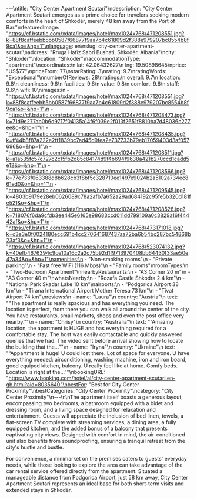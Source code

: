 ---\ntitle: "City Center Apartment Scutari"\ndescription: "City Center Apartment Scutari emerges as a prime choice for travelers seeking modern comforts in the heart of Shkodër, merely 48 km away from the Port of Bar."\nfeaturedImage: "https://cf.bstatic.com/xdata/images/hotel/max1024x768/471208551.jpg?k=88f8caffeebb5bb0587f66877f9aa7b4c61809d2f388e979207bc8554b8f9ca1&o=&hp=1"\nlanguage: en\nslug: city-center-apartment-scutari\naddress: "Rruga Hafiz Sabri Bushati, Shkodër, Albania"\ncity: "Shkodër"\nlocation: "Shkodër"\naccommodationType: "apartment"\ncoordinates:\n  lat: 42.06432627\n  lng: 19.50898645\nprice: "US$77"\npriceFrom: 77\nstarRating: 3\nrating: 9.7\nratingWords: "Exceptional"\nnumberOfReviews: 28\nratings:\n  overall: 9.7\n  location: 9.8\n  cleanliness: 9.6\n  facilities: 9.6\n  value: 9.8\n  comfort: 9.6\n  staff: 9.6\n  wifi: 10\nimages:\n  - "https://cf.bstatic.com/xdata/images/hotel/max1024x768/471208551.jpg?k=88f8caffeebb5bb0587f66877f9aa7b4c61809d2f388e979207bc8554b8f9ca1&o=&hp=1"\n  - "https://cf.bstatic.com/xdata/images/hotel/max1024x768/471208473.jpg?k=71d9e277ab0b6d9717f04135a14f6f039e2f013f2651f8810ba7d48036c277ee&o=&hp=1"\n  - "https://cf.bstatic.com/xdata/images/hotel/max1024x768/471208435.jpg?k=ff44b8f87a222e2ff1839bc7ad45d9fea2e737733b79eb17059403d3af057696&o=&hp=1"\n  - "https://cf.bstatic.com/xdata/images/hotel/max1024x768/471208511.jpg?k=a1a535fc57c727c2c15fb2d85c84174d9f4b694f9638a421b270ccd1cadd5e12&o=&hp=1"\n  - "https://cf.bstatic.com/xdata/images/hotel/max1024x768/471208566.jpg?k=77e733f063388d8b628cb3f8bf5c328710ee1497e9024b2a5102a734ec861ed0&o=&hp=1"\n  - "https://cf.bstatic.com/xdata/images/hotel/max1024x768/471209545.jpg?k=4803b9179e28eb0626089c78a2afb7a652a29ad684192c95fe5b320d181fe521&o=&hp=1"\n  - "https://cf.bstatic.com/xdata/images/hotel/max1024x768/471208528.jpg?k=718076f6da9cfdb3ee445e6165e98683ccd011dd799109a0c3829a16f44442af&o=&hp=1"\n  - "https://cf.bstatic.com/xdata/images/hotel/max1024x768/473171018.jpg?k=c3e3e0f0024180ecc691b4cc270641687437aa72ba6b54bc287bc54868b23af3&o=&hp=1"\n  - "https://cf.bstatic.com/xdata/images/hotel/max1024x768/523074132.jpg?k=40efb4676394c9ce10a16c2a2c75b92d1f9713970408bb64430f33ae50e47a34&o=&hp=1"\namenities:\n  - "Non-smoking rooms"\n  - "Private parking"\n  - "Fast free WiFi (116 Mbps)"\n  - "Family rooms"\nroomTypes:\n  - "Two-Bedroom Apartment"\nnearbyRestaurants:\n  - "A3 Corner 20 m"\n  - "A3 Corner 40 m"\nwhatsNearby:\n  - "Rozafa Castle Shkodra 2.4 km"\n  - "National Park Skadar Lake 10 km"\nairports:\n  - "Podgorica Airport 38 km"\n  - "Tirana International Airport Mother Teresa 73 km"\n  - "Tivat Airport 74 km"\nreviews:\n  - name: "Laura"\n    country: "Austria"\n    text: "“The apartment is really spacious and has everything you need. The location is perfect, from there you can walk all around the center of the city. You have restaurants, small markets, shops and even the post office very nearby.”"\n  - name: "Chrisy"\n    country: "Australia"\n    text: "“Amazing location, the apartment is HUGE and has everything required for a comfortable stay. The host was easily contactable and quickly answered queries that we had. The video sent before arrival showing how to locate the building that the...”"\n  - name: "Iryna"\n    country: "Ukraine"\n    text: "“Appartment is huge! U could lost there. Lot of space for everyone. U have everything needed: airconditioning, washing machine, iron and iron board, good equiped kitchen, balcony. U really feel like at home. Comfy beds.
Location is right at the...”"\nbookingURL: "https://www.booking.com/hotel/al/city-center-apartment-scutari.en-gb.html?aid=8035640"\nbestFor: "Best for City Center Proximity"\nbestCategories: "City Center Proximity"\ncategory: "City Center Proximity"\n---\n\nThe apartment itself boasts a generous layout, encompassing two bedrooms, a bathroom equipped with a bidet and dressing room, and a living space designed for relaxation and entertainment. Guests will appreciate the inclusion of bed linen, towels, a flat-screen TV complete with streaming services, a dining area, a fully equipped kitchen, and the added bonus of a balcony that presents captivating city views. Designed with comfort in mind, the air-conditioned unit also benefits from soundproofing, ensuring a tranquil retreat from the city's hustle and bustle.

For convenience, a minimarket on the premises caters to guests' everyday needs, while those looking to explore the area can take advantage of the car rental service offered directly from the apartment. Situated a manageable distance from Podgorica Airport, just 58 km away, City Center Apartment Scutari represents an ideal base for both short-term visits and extended stays in Shkodër.